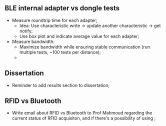 ## BLE internal adapter vs dongle tests
- Measure roundtrip time for each adapter;
	- Idea: Use characteristic write -> update another characteristic -> get notify;
	- Use box plot and indicate average value for each adapter;
- Measure bandwidth:
	- Maximize bandwidth while ensuring stable communication (run multiple tests, ~100 tests per distance);
	- 

## Dissertation 
- Reminder to add results section to dissertation;

## RFID vs Bluetooth
- Write email about RFID vs Bluetooth to Prof Mahmoud regarding the current status of RFID acquisiton, and if there's a possibility of using ;